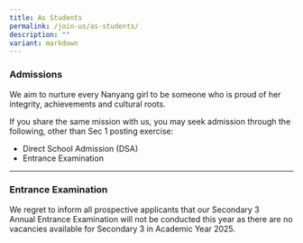 ```yaml
---
title: As Students
permalink: /join-us/as-students/
description: ""
variant: markdown
---
```

### Admissions

We aim to nurture every Nanyang girl to be someone who is proud of her integrity, achievements and cultural roots.  

If you share the same mission with us, you may seek admission through the following, other than Sec 1 posting exercise:  
* Direct School Admission (DSA)  
* Entrance Examination

* * *

### Entrance Examination


We regret to inform all prospective applicants that our Secondary 3 Annual Entrance Examination will not be conducted this year as there are no vacancies available for Secondary 3 in Academic Year 2025.